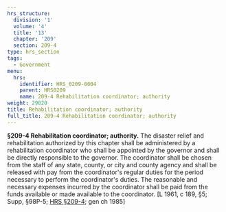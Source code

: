```yaml
---
hrs_structure:
  division: '1'
  volume: '4'
  title: '13'
  chapter: '209'
  section: 209-4
type: hrs_section
tags:
  - Government
menu:
  hrs:
    identifier: HRS_0209-0004
    parent: HRS0209
    name: 209-4 Rehabilitation coordinator; authority
weight: 29020
title: Rehabilitation coordinator; authority
full_title: 209-4 Rehabilitation coordinator; authority
---
```

**§209-4 Rehabilitation coordinator; authority.** The disaster relief and rehabilitation authorized by this chapter shall be administered by a rehabilitation coordinator who shall be appointed by the governor and shall be directly responsible to the governor. The coordinator shall be chosen from the staff of any state, county, or city and county agency and shall be released with pay from the coordinator's regular duties for the period necessary to perform the coordinator's duties. The reasonable and necessary expenses incurred by the coordinator shall be paid from the funds available or made available to the coordinator. [L 1961, c 189, §5; Supp, §98P-5; [HRS §209-4](/title-13/chapter-209/section-209-4/); gen ch 1985]